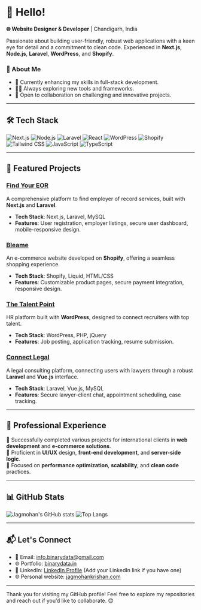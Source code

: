 # 👋 Hello! 

**🌐 Website Designer & Developer** | Chandigarh, India

Passionate about building user-friendly, robust web applications with a keen eye for detail and a commitment to clean code. Experienced in **Next.js**, **Node.js**, **Laravel**, **WordPress**, and **Shopify**.

### 🚀 About Me
- 🌱 Currently enhancing my skills in full-stack development.
- 👨‍💻 Always exploring new tools and frameworks.
- 🤝 Open to collaboration on challenging and innovative projects.

---

## 🛠️ Tech Stack

![Next.js](https://img.shields.io/badge/Next.js-%23000000.svg?style=flat&logo=nextdotjs&logoColor=white) 
![Node.js](https://img.shields.io/badge/Node.js-%23339933.svg?style=flat&logo=nodedotjs&logoColor=white)
![Laravel](https://img.shields.io/badge/Laravel-%23FF2D20.svg?style=flat&logo=laravel&logoColor=white) 
![React](https://img.shields.io/badge/React-%2320232a.svg?style=flat&logo=react&logoColor=%2361DAFB) 
![WordPress](https://img.shields.io/badge/WordPress-%23117AC9.svg?style=flat&logo=wordpress&logoColor=white) 
![Shopify](https://img.shields.io/badge/Shopify-%2385BF4B.svg?style=flat&logo=shopify&logoColor=white)
![Tailwind CSS](https://img.shields.io/badge/TailwindCSS-%2338B2AC.svg?style=flat&logo=tailwind-css&logoColor=white) 
![JavaScript](https://img.shields.io/badge/JavaScript-%23F7DF1E.svg?style=flat&logo=javascript&logoColor=black)
![TypeScript](https://img.shields.io/badge/TypeScript-%23007ACC.svg?style=flat&logo=typescript&logoColor=white)

---

## 📌 Featured Projects

### **[Find Your EOR](https://findyoureor.com/)**
A comprehensive platform to find employer of record services, built with **Next.js** and **Laravel**.
- **Tech Stack**: Next.js, Laravel, MySQL
- **Features**: User registration, employer listings, secure user dashboard, mobile-responsive design.

### **[Bleame](https://bleame.com/)**
An e-commerce website developed on **Shopify**, offering a seamless shopping experience.
- **Tech Stack**: Shopify, Liquid, HTML/CSS
- **Features**: Customizable product pages, secure payment integration, responsive design.

### **[The Talent Point](https://thetalentpoint.com/)**
HR platform built with **WordPress**, designed to connect recruiters with top talent.
- **Tech Stack**: WordPress, PHP, jQuery
- **Features**: Job posting, application tracking, resume submission.

### **[Connect Legal](https://connectlegal.ae/)**
A legal consulting platform, connecting users with lawyers through a robust **Laravel** and **Vue.js** interface.
- **Tech Stack**: Laravel, Vue.js, MySQL
- **Features**: Secure lawyer-client chat, appointment scheduling, case tracking.

---

## 💼 Professional Experience
🔹 Successfully completed various projects for international clients in **web development** and **e-commerce solutions**.  
🔹 Proficient in **UI/UX** design, **front-end development**, and **server-side logic**.  
🔹 Focused on **performance optimization**, **scalability**, and **clean code** practices.

---

## 📊 GitHub Stats

![Jagmohan's GitHub stats](https://github-readme-stats.vercel.app/api?username=binarydata123&show_icons=true&theme=radical)
![Top Langs](https://github-readme-stats.vercel.app/api/top-langs/?username=binarydata123&layout=compact&theme=radical)

---

## 📬 Let's Connect

- 📧 Email: [info.binarydata@gmail.com](mailto:info.binarydata@gmail.com)
- 🌐 Portfolio: [binarydata.in](https://www.binarydata.in)
- 💼 LinkedIn: [LinkedIn Profile]([#](https://www.linkedin.com/in/jagmohankrishan/)) (Add your LinkedIn link if you have one)
- 🌐 Personal website: [jagmohankrishan.com]([https://jagmohankrishan.com/)

---

Thank you for visiting my GitHub profile! Feel free to explore my repositories and reach out if you’d like to collaborate. 😊
